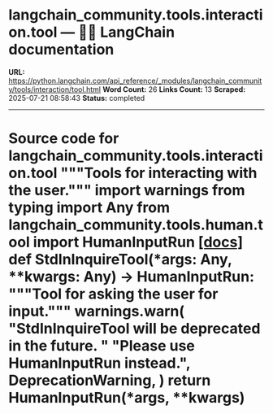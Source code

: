 # langchain_community.tools.interaction.tool — 🦜🔗 LangChain  documentation

**URL:** https://python.langchain.com/api_reference/_modules/langchain_community/tools/interaction/tool.html
**Word Count:** 26
**Links Count:** 13
**Scraped:** 2025-07-21 08:58:43
**Status:** completed

---

# Source code for langchain\_community.tools.interaction.tool               """Tools for interacting with the user."""          import warnings     from typing import Any          from langchain_community.tools.human.tool import HumanInputRun                              [[docs]](https://python.langchain.com/api_reference/community/tools/langchain_community.tools.interaction.tool.StdInInquireTool.html#langchain_community.tools.interaction.tool.StdInInquireTool)     def StdInInquireTool(*args: Any, **kwargs: Any) -> HumanInputRun:         """Tool for asking the user for input."""         warnings.warn(             "StdInInquireTool will be deprecated in the future. "             "Please use HumanInputRun instead.",             DeprecationWarning,         )         return HumanInputRun(*args, **kwargs)
